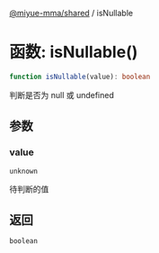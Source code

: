 [@miyue-mma/shared](../index.md) / isNullable

# 函数: isNullable()

```ts
function isNullable(value): boolean
```

判断是否为 null 或 undefined

## 参数

### value

`unknown`

待判断的值

## 返回

`boolean`
